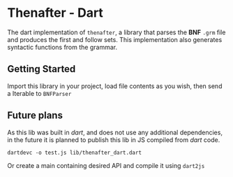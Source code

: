 # Thenafter - Dart

The dart implementation of `thenafter`, a library that parses the **BNF** `.grm` file and produces the first and follow sets.
This implementation also generates syntactic functions from the grammar. 

## Getting Started

Import this library in your project, load file contents as you wish, then send a Iterable<int> to `BNFParser`

## Future plans

As this lib was built in _dart_, and does not use any additional dependencies, in the future it is planned to publish this lib in JS compiled from _dart_ code. 

```shell script
dartdevc -o test.js lib/thenafter_dart.dart
```

Or create a main containing desired API and compile it using `dart2js`
